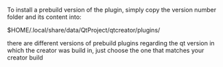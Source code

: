 To install a prebuild version of the plugin, simply copy the version number folder and its content into:

$HOME/.local/share/data/QtProject/qtcreator/plugins/

there are different versions of prebuild plugins regarding the qt version in which the creator was build in,
just choose the one that matches your creator build
